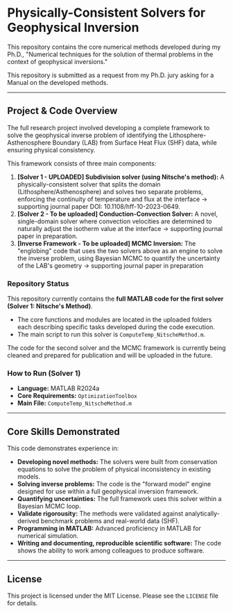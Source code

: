 # Physically-Consistent Solvers for Geophysical Inversion

This repository contains the core numerical methods developed during my Ph.D., "Numerical techniques for the solution of thermal problems in the context of geophysical inversions."

This repository is submitted as a request from my Ph.D. jury asking for a Manual on the developed methods.

---

## Project & Code Overview

The full research project involved developing a complete framework to solve the geophysical inverse problem of identifying the Lithosphere-Asthenosphere Boundary (LAB) from Surface 
Heat Flux (SHF) data, while ensuring physical consistency.

This framework consists of three main components:

1.  **[Solver 1 - UPLOADED] Subdivision solver (using Nitsche's method):** A physically-consistent solver that splits the domain (Lithosphere/Asthenosphere) and solves two separate 
problems, enforcing the continuity of temperature and flux at the interface -> supporting journal paper DOI: 10.1108/hff-10-2023-0649.
2.  **[Solver 2 - To be uploaded] Conduction-Convection Solver:** A novel, single-domain solver where convection velocities are determined to naturally adjust the isotherm value at 
the interface -> supporting journal paper in preparation.
3.  **[Inverse Framework - To be uploaded] MCMC Inversion:** The "englobing" code that uses the two solvers above as an engine to solve the inverse problem, using Bayesian MCMC to 
quantify the uncertainty of the LAB's geometry  -> supporting journal paper in preparation

### Repository Status

This repository currently contains the **full MATLAB code for the first solver (Solver 1: Nitsche's Method)**.
* The core functions and modules are located in the uploaded folders each describing specific tasks developed during the code execution.
* The main script to run this solver is `ComputeTemp_NitscheMethod.m`.

The code for the second solver and the MCMC framework is currently being cleaned and prepared for publication and will be uploaded in the future.

### How to Run (Solver 1)

* **Language:** MATLAB R2024a 
* **Core Requirements:** `OptimizationToolbox` 
* **Main File:** `ComputeTemp_NitscheMethod.m`

---

## Core Skills Demonstrated

This code demonstrates experience in:

* **Developing novel methods:** The solvers were built from conservation equations to solve the problem of physical inconsistency in existing models.
* **Solving inverse problems:** The code is the "forward model" engine designed for use within a full geophysical inversion framework.
* **Quantifying uncertainties:** The full framework uses this solver within a Bayesian MCMC loop.
* **Validate rigorousity:** The methods were validated against analytically-derived benchmark problems and real-world data (SHF).
* **Programming in MATLAB:** Advanced proficiency in MATLAB for numerical simulation.
* **Writing and documenting, reproducible scientific software:** The code shows the ability to work among colleagues to produce software.
  
---

## License

This project is licensed under the MIT License. Please see the `LICENSE` file for details.
